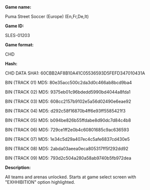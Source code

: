 **Game name:**

Puma Street Soccer (Europe) (En,Fr,De,It)

**Game ID:**

SLES-01203

**Game format:**

CHD

**Hash:**

CHD DATA SHA1: 60CBB2AF8B10A41C05536593D5FEFD347010431A

BIN (TRACK 01) MD5: 80e35acc500c2da3d0c466ab8bcd9ba4

BIN (TRACK 02) MD5: 9375eb01c96bdedd5990bd4044a8fda1

BIN (TRACK 03) MD5: 608cc2157b9102e5a56d02490e6eae92

BIN (TRACK 04) MD5: d292c58f16870b4ff6e93ff5585421f3

BIN (TRACK 05) MD5: b094be826b55ffdabe8d90dc7d84c4b8

BIN (TRACK 06) MD5: 729ce1ff2e0b4c60801685c9ac636593

BIN (TRACK 07) MD5: 1e34c5d29a407ec4c5afe6837cd430e5

BIN (TRACK 08) MD5: 2abda03aeea0eca805317ff5f292dd92

BIN (TRACK 09) MD5: 793d2c504a280a58ab9740b5fb972dea

**Description:**

All teams and arenas unlocked. Starts at game select screen with "EXHHIBITION" option highlighted.